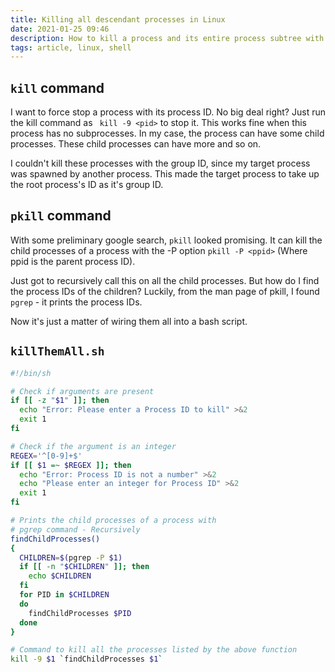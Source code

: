 ```yaml
---
title: Killing all descendant processes in Linux
date: 2021-01-25 09:46
description: How to kill a process and its entire process subtree with a shell script
tags: article, linux, shell
---
```


## <code>kill</code> command

I want to force stop a process with its process ID. No big deal right? Just run the kill command as <code> kill -9 &lt;pid&gt;</code> to stop it. This works fine when this process has no subprocesses. In my case, the process can have some child processes. These child processes can have more and so on.

I couldn't kill these processes with the group ID, since my target process was spawned by another process. This made the target process to take up the root process's ID as it's group ID. 

## <code>pkill</code> command

With some preliminary google search, <code>pkill</code> looked promising. It can kill the child processes of a  process with the -P option <code>pkill -P &lt;ppid&gt;</code> (Where ppid is the parent process ID). 

Just got to recursively call this on all the child processes. But how do I find the process IDs of the children? Luckily, from the man page of pkill, I found <code>pgrep</code> - it prints the process IDs. 

Now it's just a matter of wiring them all into a bash script. 

## <code>killThemAll.sh</code>

```bash
#!/bin/sh

# Check if arguments are present
if [[ -z "$1" ]]; then
  echo "Error: Please enter a Process ID to kill" >&2
  exit 1
fi

# Check if the argument is an integer
REGEX='^[0-9]+$'
if [[ $1 =~ $REGEX ]]; then
  echo "Error: Process ID is not a number" >&2
  echo "Please enter an integer for Process ID" >&2
  exit 1
fi

# Prints the child processes of a process with
# pgrep command - Recursively
findChildProcesses()
{
  CHILDREN=$(pgrep -P $1)
  if [[ -n "$CHILDREN" ]]; then
    echo $CHILDREN
  fi
  for PID in $CHILDREN
  do
    findChildProcesses $PID
  done
}

# Command to kill all the processes listed by the above function
kill -9 $1 `findChildProcesses $1`
```

